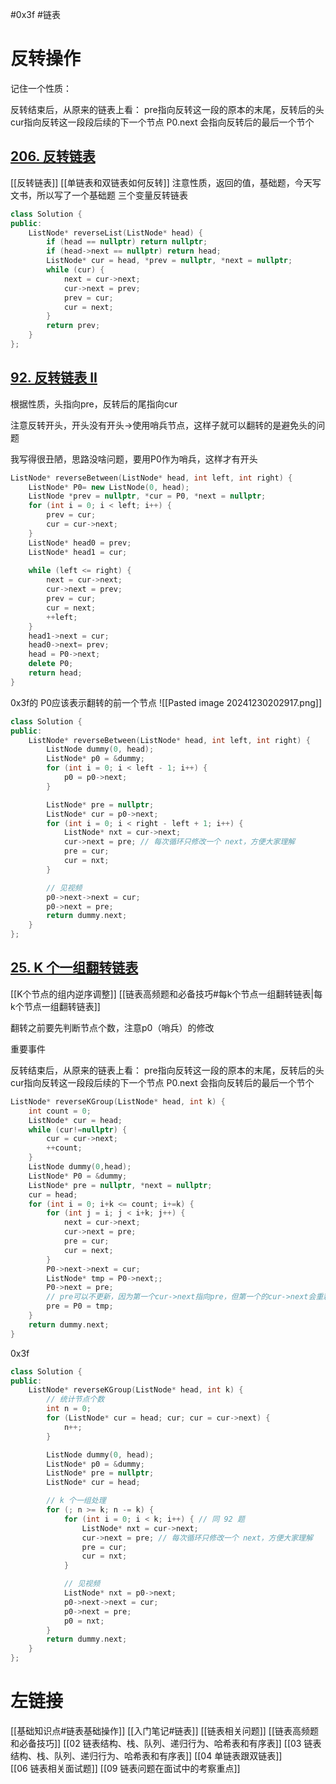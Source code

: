 #0x3f #链表 

# 反转操作

记住一个性质：

反转结束后，从原来的链表上看：
pre指向反转这一段的原本的末尾，反转后的头
cur指向反转这一段段后续的下一个节点
P0.next 会指向反转后的最后一个节个
## [206. 反转链表](https://leetcode.cn/problems/reverse-linked-list/)

[[反转链表]]
[[单链表和双链表如何反转]]
注意性质，返回的值，基础题，今天写文书，所以写了一个基础题
三个变量反转链表
```c++
class Solution {  
public:  
    ListNode* reverseList(ListNode* head) {  
        if (head == nullptr) return nullptr;  
        if (head->next == nullptr) return head;  
        ListNode* cur = head, *prev = nullptr, *next = nullptr;  
        while (cur) {  
            next = cur->next;  
            cur->next = prev;  
            prev = cur;  
            cur = next;  
        }  
        return prev;  
    }  
};
```
## [92. 反转链表 II](https://leetcode.cn/problems/reverse-linked-list-ii/)

根据性质，头指向pre，反转后的尾指向cur

注意反转开头，开头没有开头->使用哨兵节点，这样子就可以翻转的是避免头的问题

我写得很丑陋，思路没啥问题，要用P0作为哨兵，这样才有开头

```c++
ListNode* reverseBetween(ListNode* head, int left, int right) {  
    ListNode* P0= new ListNode(0, head);  
    ListNode *prev = nullptr, *cur = P0, *next = nullptr;  
    for (int i = 0; i < left; i++) {  
        prev = cur;  
        cur = cur->next;  
    }  
    ListNode* head0 = prev;  
    ListNode* head1 = cur;  
  
    while (left <= right) {  
        next = cur->next;  
        cur->next = prev;  
        prev = cur;  
        cur = next;  
        ++left;  
    }  
    head1->next = cur;  
    head0->next= prev;  
    head = P0->next;  
    delete P0;  
    return head;  
}
```

0x3f的
P0应该表示翻转的前一个节点
![[Pasted image 20241230202917.png]]
```c++
class Solution {
public:
    ListNode* reverseBetween(ListNode* head, int left, int right) {
        ListNode dummy(0, head);
        ListNode* p0 = &dummy;
        for (int i = 0; i < left - 1; i++) {
            p0 = p0->next;
        }

        ListNode* pre = nullptr;
        ListNode* cur = p0->next;
        for (int i = 0; i < right - left + 1; i++) {
            ListNode* nxt = cur->next;
            cur->next = pre; // 每次循环只修改一个 next，方便大家理解
            pre = cur;
            cur = nxt;
        }

        // 见视频
        p0->next->next = cur;
        p0->next = pre;
        return dummy.next;
    }
};
```
## [25. K 个一组翻转链表](https://leetcode.cn/problems/reverse-nodes-in-k-group/)

[[K个节点的组内逆序调整]]
[[链表高频题和必备技巧#每k个节点一组翻转链表|每k个节点一组翻转链表]]

翻转之前要先判断节点个数，注意p0（哨兵）的修改

重要事件

反转结束后，从原来的链表上看：
pre指向反转这一段的原本的末尾，反转后的头
cur指向反转这一段段后续的下一个节点
P0.next 会指向反转后的最后一个节个
```c++
ListNode* reverseKGroup(ListNode* head, int k) {  
    int count = 0;  
    ListNode* cur = head;  
    while (cur!=nullptr) {  
        cur = cur->next;  
        ++count;  
    }  
    ListNode dummy(0,head);  
    ListNode* P0 = &dummy;  
    ListNode* pre = nullptr, *next = nullptr;  
    cur = head;  
    for (int i = 0; i+k <= count; i+=k) {  
        for (int j = i; j < i+k; j++) {  
            next = cur->next;  
            cur->next = pre;  
            pre = cur;  
            cur = next;  
        }  
        P0->next->next = cur;  
        ListNode* tmp = P0->next;;  
        P0->next = pre;  
        // pre可以不更新，因为第一个cur->next指向pre，但第一个的cur->next会重新更新（P0->next->next = cur ）
        pre = P0 = tmp;  
    }  
    return dummy.next;  
}
```


0x3f
```c++
class Solution {
public:
    ListNode* reverseKGroup(ListNode* head, int k) {
        // 统计节点个数
        int n = 0;
        for (ListNode* cur = head; cur; cur = cur->next) {
            n++;
        }

        ListNode dummy(0, head);
        ListNode* p0 = &dummy;
        ListNode* pre = nullptr;
        ListNode* cur = head;

        // k 个一组处理
        for (; n >= k; n -= k) {
            for (int i = 0; i < k; i++) { // 同 92 题
                ListNode* nxt = cur->next;
                cur->next = pre; // 每次循环只修改一个 next，方便大家理解
                pre = cur;
                cur = nxt;
            }

            // 见视频
            ListNode* nxt = p0->next;
            p0->next->next = cur;
            p0->next = pre;
            p0 = nxt;
        }
        return dummy.next;
    }
};
```
# 左链接
[[基础知识点#链表基础操作]]
[[入门笔记#链表]]
[[链表相关问题]]
[[链表高频题和必备技巧]]
[[02 链表结构、栈、队列、递归行为、哈希表和有序表]]
 [[03 链表结构、栈、队列、递归行为、哈希表和有序表]]
 [[04 单链表跟双链表]]   
[[06 链表相关面试题]]
[[09 链表问题在面试中的考察重点]]